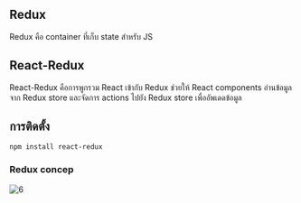 ## Redux
Redux คือ container ที่เก็บ state สำหรับ JS

## React-Redux
React-Redux คือการพูกรวม React เข้ากับ Redux ช่วยให้ React components อ่านข้อมูลจาก Redux store และจัดการ actions ไปยัง Redux store เพื่ออัพเดดข้อมูล 

## การติดตั้ง

    npm install react-redux

### Redux concep

![6](https://user-images.githubusercontent.com/15135199/81476334-b1af4180-923b-11ea-8689-854956334a37.png)
